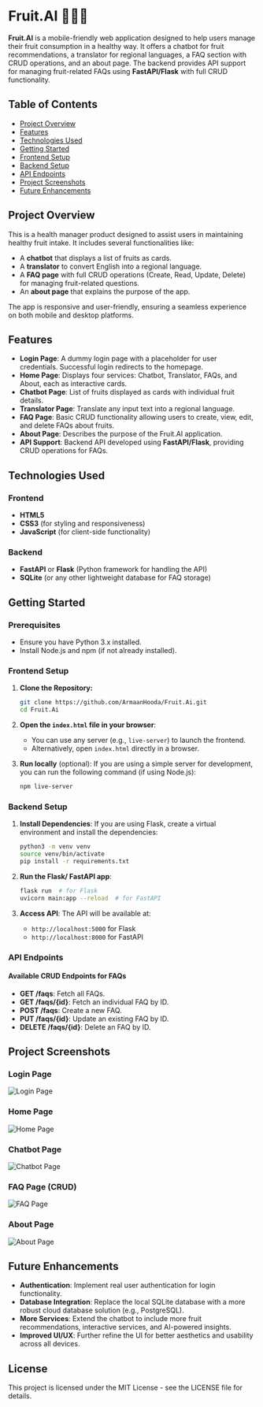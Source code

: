 

# Fruit.AI 🍇🍉🍎

**Fruit.AI** is a mobile-friendly web application designed to help users manage their fruit consumption in a healthy way. It offers a chatbot for fruit recommendations, a translator for regional languages, a FAQ section with CRUD operations, and an about page. The backend provides API support for managing fruit-related FAQs using **FastAPI/Flask** with full CRUD functionality.

## Table of Contents
- [Project Overview](#project-overview)
- [Features](#features)
- [Technologies Used](#technologies-used)
- [Getting Started](#getting-started)
- [Frontend Setup](#frontend-setup)
- [Backend Setup](#backend-setup)
- [API Endpoints](#api-endpoints)
- [Project Screenshots](#project-screenshots)
- [Future Enhancements](#future-enhancements)

## Project Overview

This is a health manager product designed to assist users in maintaining healthy fruit intake. It includes several functionalities like:
- A **chatbot** that displays a list of fruits as cards.
- A **translator** to convert English into a regional language.
- A **FAQ page** with full CRUD operations (Create, Read, Update, Delete) for managing fruit-related questions.
- An **about page** that explains the purpose of the app.

The app is responsive and user-friendly, ensuring a seamless experience on both mobile and desktop platforms.

## Features

- **Login Page**: A dummy login page with a placeholder for user credentials. Successful login redirects to the homepage.
- **Home Page**: Displays four services: Chatbot, Translator, FAQs, and About, each as interactive cards.
- **Chatbot Page**: List of fruits displayed as cards with individual fruit details.
- **Translator Page**: Translate any input text into a regional language.
- **FAQ Page**: Basic CRUD functionality allowing users to create, view, edit, and delete FAQs about fruits.
- **About Page**: Describes the purpose of the Fruit.AI application.
- **API Support**: Backend API developed using **FastAPI/Flask**, providing CRUD operations for FAQs.

## Technologies Used

### Frontend
- **HTML5**
- **CSS3** (for styling and responsiveness)
- **JavaScript** (for client-side functionality)

### Backend
- **FastAPI** or **Flask** (Python framework for handling the API)
- **SQLite** (or any other lightweight database for FAQ storage)


## Getting Started

### Prerequisites
- Ensure you have Python 3.x installed.
- Install Node.js and npm (if not already installed).
  
### Frontend Setup

1. **Clone the Repository:**
   ```bash
   git clone https://github.com/ArmaanHooda/Fruit.Ai.git
   cd Fruit.Ai
   ```

2. **Open the `index.html` file in your browser**:
   - You can use any server (e.g., `live-server`) to launch the frontend.
   - Alternatively, open `index.html` directly in a browser.

3. **Run locally** (optional):
   If you are using a simple server for development, you can run the following command (if using Node.js):
   ```bash
   npm live-server
   ```

### Backend Setup

1. **Install Dependencies**:
   If you are using Flask, create a virtual environment and install the dependencies:
   ```bash
   python3 -m venv venv
   source venv/bin/activate
   pip install -r requirements.txt
   ```

2. **Run the Flask/ FastAPI app**:
   ```bash
   flask run  # for Flask
   uvicorn main:app --reload  # for FastAPI
   ```

3. **Access API**:
   The API will be available at:
   - `http://localhost:5000` for Flask
   - `http://localhost:8000` for FastAPI

### API Endpoints

#### Available CRUD Endpoints for FAQs

- **GET /faqs**: Fetch all FAQs.
- **GET /faqs/{id}**: Fetch an individual FAQ by ID.
- **POST /faqs**: Create a new FAQ.
- **PUT /faqs/{id}**: Update an existing FAQ by ID.
- **DELETE /faqs/{id}**: Delete an FAQ by ID.


## Project Screenshots

### Login Page
![Login Page](path-to-image)

### Home Page
![Home Page](path-to-image)

### Chatbot Page
![Chatbot Page](path-to-image)

### FAQ Page (CRUD)
![FAQ Page](path-to-image)

### About Page
![About Page](path-to-image)

## Future Enhancements
- **Authentication**: Implement real user authentication for login functionality.
- **Database Integration**: Replace the local SQLite database with a more robust cloud database solution (e.g., PostgreSQL).
- **More Services**: Extend the chatbot to include more fruit recommendations, interactive services, and AI-powered insights.
- **Improved UI/UX**: Further refine the UI for better aesthetics and usability across all devices.

## License
This project is licensed under the MIT License - see the LICENSE file for details.
